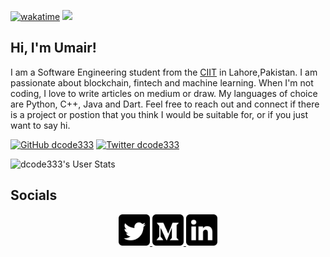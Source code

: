 [![wakatime](https://wakatime.com/badge/user/18a55e97-f175-44d4-b269-5e148339a0d8.svg)](https://wakatime.com/@18a55e97-f175-44d4-b269-5e148339a0d8)
<img src="https://user-images.githubusercontent.com/98689944/227777768-d27c0d5e-2b04-48bf-bc75-9dee25d5537e.png">
 

<h2>Hi, I'm Umair!</h2>
<p>I am a Software Engineering student from the <a href="https://www.comsats.edu.pk/">CIIT</a> in Lahore,Pakistan. I am passionate about blockchain, fintech and machine learning. When I'm not coding, I love to write articles on medium or draw. My languages of choice are Python, C++, Java and Dart. Feel free to reach out and connect if there is a project or postion that you think I would be suitable for, or if you just want to say hi. 
</em></p>

[![GitHub dcode333](https://img.shields.io/github/followers/dcode333?label=follow&style=social)](https://github.com/dcode333)
[![Twitter dcode333](https://img.shields.io/twitter/follow/dcode333?label=Follow)](https://twitter.com/dcode333)

![dcode333's User Stats](https://github-readme-stats.vercel.app/api?username=dcode333&show_icons=true&title_color=fff&icon_color=79ff97&text_color=9f9f9f&bg_color=151515)

## Socials
<div align="center">
  <a href="https://twitter.com/">
  <img width="50" alt="" width="22px" src="https://github.com/gregyjames/gregyjames/blob/master/images/tw.png"/>
</a>

<a href="https://www.upwork.com/freelancers/~019ddcdb12c76019af">
  <img width="50" alt="" width="22px" src="https://github.com/gregyjames/gregyjames/blob/master/images/medium.png"/>
</a>
<a href="inkedin.com/in/mohammad-umair-978236264//">
  <img width="50" alt="" width="22px" src="https://github.com/gregyjames/gregyjames/blob/master/images/li.png" />
</a>
  </div>

